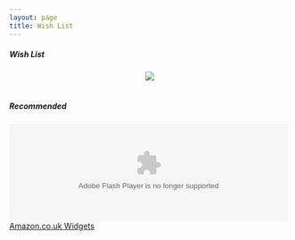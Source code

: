 ```yaml
---
layout: page
title: Wish List
---
```


##### Wish List

<center>
<a href="http://www.amazon.co.uk/gp/product/0091922933?ie=UTF8&tag=jagscriptnet-21&linkCode=as2&camp=1634&creative=6738&creativeASIN=0091922933"><img border="0" src="//data.red91.com/red91/books/51BqPhWExiL._SL160_.jpg"></a><img src="//www.assoc-amazon.co.uk/e/ir?t=jagscriptnet-21&l=as2&o=2&a=0091922933" width="1" height="1" border="0" alt="" style="border:none !important; margin:0px !important;" />
</center>

<br/>
<script type="text/javascript" src="//www.assoc-amazon.co.uk/s/link-enhancer?tag=jagscriptnet-21&o=2">
</script>
<noscript>
    <img src="//www.assoc-amazon.co.uk/s/noscript?tag=jagscriptnet-21" alt="" />
</noscript>

##### Recommended

<OBJECT classid="clsid:D27CDB6E-AE6D-11cf-96B8-444553540000" codebase="http://fpdownload.macromedia.com/get/flashplayer/current/swflash.cab" id="Player_6b162335-6a9d-469e-b25f-eb9269d0ced5"  WIDTH="500px" HEIGHT="175px"> <PARAM NAME="movie" VALUE="http://ws.amazon.co.uk/widgets/q?ServiceVersion=20070822&MarketPlace=GB&ID=V20070822%2FGB%2Fjagscriptnet-21%2F8010%2F6b162335-6a9d-469e-b25f-eb9269d0ced5&Operation=GetDisplayTemplate"><PARAM NAME="quality" VALUE="high"><PARAM NAME="bgcolor" VALUE="#FFFFFF"><PARAM NAME="allowscriptaccess" VALUE="always"><embed src="//ws.amazon.co.uk/widgets/q?ServiceVersion=20070822&MarketPlace=GB&ID=V20070822%2FGB%2Fjagscriptnet-21%2F8010%2F6b162335-6a9d-469e-b25f-eb9269d0ced5&Operation=GetDisplayTemplate" id="Player_6b162335-6a9d-469e-b25f-eb9269d0ced5" quality="high" bgcolor="#ffffff" name="Player_6b162335-6a9d-469e-b25f-eb9269d0ced5" allowscriptaccess="always"  type="application/x-shockwave-flash" align="middle" height="175px" width="500px"></embed></OBJECT> <NOSCRIPT><A HREF="http://ws.amazon.co.uk/widgets/q?ServiceVersion=20070822&MarketPlace=GB&ID=V20070822%2FGB%2Fjagscriptnet-21%2F8010%2F6b162335-6a9d-469e-b25f-eb9269d0ced5&Operation=NoScript">Amazon.co.uk Widgets</A></NOSCRIPT>
